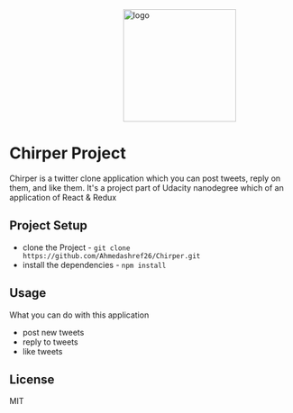 <img src="https://emojipedia-us.s3.dualstack.us-west-1.amazonaws.com/thumbs/160/twitter/103/baby-chick_1f424.png" alt="logo" height='200' style="margin-left: 40%"/>

# Chirper Project

Chirper is a twitter clone application which you can post tweets, reply on them, and like them.
It's a project part of Udacity nanodegree which of an application of React & Redux

## Project Setup

- clone the Project - `git clone https://github.com/Ahmedashref26/Chirper.git`
- install the dependencies - `npm install`

## Usage

What you can do with this application

- post new tweets
- reply to tweets
- like tweets

## License

MIT
